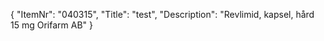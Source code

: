 {
  "ItemNr": "040315",
  "Title": "test",
  "Description": "Revlimid, kapsel, hård 15 mg Orifarm AB"
}